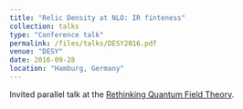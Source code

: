 ```yaml
---
title: "Relic Density at NLO: IR finteness"
collection: talks
type: "Conference talk"
permalink: /files/talks/DESY2016.pdf
venue: "DESY"
date: 2016-09-28
location: "Hamburg, Germany"
---
```


Invited parallel talk at the [Rethinking Quantum Field Theory](https://indico.desy.de/event/14795/).
